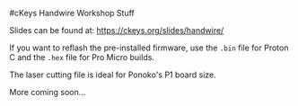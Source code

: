 #cKeys Handwire Workshop Stuff

Slides can be found at: https://ckeys.org/slides/handwire/

If you want to reflash the pre-installed firmware, use the `.bin` file for Proton C and the `.hex` file for Pro Micro builds.

The laser cutting file is ideal for Ponoko's P1 board size.

More coming soon...
